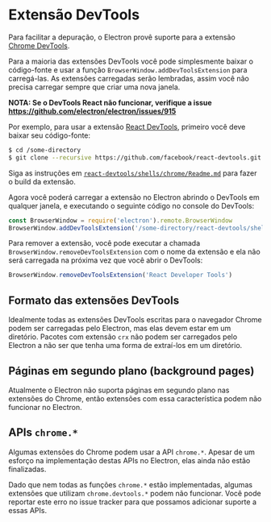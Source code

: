 # Extensão DevTools

Para facilitar a depuração, o Electron provê suporte para a extensão [Chrome DevTools][devtools-extension].

Para a maioria das extensões DevTools você pode simplesmente baixar o código-fonte e usar a função  `BrowserWindow.addDevToolsExtension` para carregá-las. As extensões carregadas serão lembradas, assim você não precisa carregar sempre que criar uma nova janela.

**NOTA: Se o DevTools React não funcionar, verifique a issue https://github.com/electron/electron/issues/915**

Por exemplo, para usar a extensão [React DevTools](https://github.com/facebook/react-devtools), primeiro você deve baixar seu código-fonte:

```bash
$ cd /some-directory
$ git clone --recursive https://github.com/facebook/react-devtools.git
```

Siga as instruções em  [`react-devtools/shells/chrome/Readme.md`](https://github.com/facebook/react-devtools/blob/master/shells/chrome/Readme.md) para fazer o build da extensão.

Agora você poderá carregar a extensão no Electron abrindo o   DevTools em qualquer janela, e executando o seguinte código no console do DevTools:

```javascript
const BrowserWindow = require('electron').remote.BrowserWindow
BrowserWindow.addDevToolsExtension('/some-directory/react-devtools/shells/chrome')
```

Para remover a extensão, você pode executar a chamada    `BrowserWindow.removeDevToolsExtension`
com o nome da extensão e ela não será carregada na próxima vez que você abrir o DevTools:

```javascript
BrowserWindow.removeDevToolsExtension('React Developer Tools')
```

## Formato das extensões DevTools

Idealmente todas as extensões DevTools escritas para o navegador Chrome podem ser carregadas pelo Electron, mas elas devem estar em um diretório. Pacotes com extensão `crx` não podem ser carregados pelo Electron a não ser que tenha uma forma de extraí-los em um diretório.

## Páginas em segundo plano (background pages)

Atualmente o Electron não suporta páginas em segundo plano nas extensões do Chrome, então extensões com essa característica podem não funcionar no Electron.

## APIs `chrome.*`

Algumas extensões do Chrome podem usar a API `chrome.*`. Apesar de um esforço na implementação destas APIs no Electron, elas ainda não estão finalizadas.

Dado que nem todas as funções `chrome.*` estão implementadas, algumas extensões que utilizam `chrome.devtools.*` podem não funcionar. Você pode reportar este erro no issue tracker para que possamos adicionar suporte a essas APIs.

[devtools-extension]: https://developer.chrome.com/extensions/devtools
